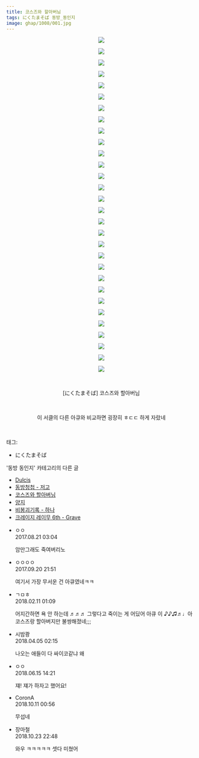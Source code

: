 ```yaml
---
title: 코스즈와 할아버님
tags: にくたまそば 동방_동인지
image: ghap/1008/001.jpg
---
```

<div class="article">
<p style="text-align: center; clear: none; float: none;"><img src="{{ site.nasurl }}/ghap/1008/001.jpg"/></p>
<p style="text-align: center; clear: none; float: none;"><img src="{{ site.nasurl }}/ghap/1008/002.jpg"/></p>
<p style="text-align: center; clear: none; float: none;"><img src="{{ site.nasurl }}/ghap/1008/003.jpg"/></p>
<p style="text-align: center; clear: none; float: none;"><img src="{{ site.nasurl }}/ghap/1008/004.jpg"/></p>
<p style="text-align: center; clear: none; float: none;"><img src="{{ site.nasurl }}/ghap/1008/005.jpg"/></p>
<p style="text-align: center; clear: none; float: none;"><img src="{{ site.nasurl }}/ghap/1008/006.jpg"/></p>
<p style="text-align: center; clear: none; float: none;"><img src="{{ site.nasurl }}/ghap/1008/007.jpg"/></p>
<p style="text-align: center; clear: none; float: none;"><img src="{{ site.nasurl }}/ghap/1008/008.jpg"/></p>
<p style="text-align: center; clear: none; float: none;"><img src="{{ site.nasurl }}/ghap/1008/009.jpg"/></p>
<p style="text-align: center; clear: none; float: none;"><img src="{{ site.nasurl }}/ghap/1008/010.jpg"/></p>
<p style="text-align: center; clear: none; float: none;"><img src="{{ site.nasurl }}/ghap/1008/011.jpg"/></p>
<p style="text-align: center; clear: none; float: none;"><img src="{{ site.nasurl }}/ghap/1008/012.jpg"/></p>
<p style="text-align: center; clear: none; float: none;"><img src="{{ site.nasurl }}/ghap/1008/013.jpg"/></p>
<p style="text-align: center; clear: none; float: none;"><img src="{{ site.nasurl }}/ghap/1008/014.jpg"/></p>
<p style="text-align: center; clear: none; float: none;"><img src="{{ site.nasurl }}/ghap/1008/015.jpg"/></p>
<p style="text-align: center; clear: none; float: none;"><img src="{{ site.nasurl }}/ghap/1008/016.jpg"/></p>
<p style="text-align: center; clear: none; float: none;"><img src="{{ site.nasurl }}/ghap/1008/017.jpg"/></p>
<p style="text-align: center; clear: none; float: none;"><img src="{{ site.nasurl }}/ghap/1008/018.jpg"/></p>
<p style="text-align: center; clear: none; float: none;"><img src="{{ site.nasurl }}/ghap/1008/019.jpg"/></p>
<p style="text-align: center; clear: none; float: none;"><img src="{{ site.nasurl }}/ghap/1008/020.jpg"/></p>
<p style="text-align: center; clear: none; float: none;"><img src="{{ site.nasurl }}/ghap/1008/021.jpg"/></p>
<p style="text-align: center; clear: none; float: none;"><img src="{{ site.nasurl }}/ghap/1008/022.jpg"/></p>
<p style="text-align: center; clear: none; float: none;"><img src="{{ site.nasurl }}/ghap/1008/023.jpg"/></p>
<p style="text-align: center; clear: none; float: none;"><img src="{{ site.nasurl }}/ghap/1008/024.jpg"/></p>
<p style="text-align: center; clear: none; float: none;"><img src="{{ site.nasurl }}/ghap/1008/025.jpg"/></p>
<p style="text-align: center; clear: none; float: none;"><img src="{{ site.nasurl }}/ghap/1008/026.jpg"/></p>
<p style="text-align: center; clear: none; float: none;"><img src="{{ site.nasurl }}/ghap/1008/027.jpg"/></p>
<p style="text-align: center; clear: none; float: none;"><img src="{{ site.nasurl }}/ghap/1008/028.jpg"/></p>
<p style="text-align: center; clear: none; float: none;"><img src="{{ site.nasurl }}/ghap/1008/029.jpg"/></p>
<p style="text-align: center; clear: none; float: none;"><img src="{{ site.nasurl }}/ghap/1008/030.jpg"/></p>
<p style="text-align: center; clear: none; float: none;"><br/></p>
<p style="text-align: center; clear: none; float: none;">[にくたまそば] 코스즈와 할아버님</p>
<p style="text-align: center; clear: none; float: none;"><br/></p>
<p style="text-align: center; clear: none; float: none;">이 서클의 다른 아큐와 비교하면 굉장히 ㅎㄷㄷ 하게 자랐네</p>
<p><br/></p>
</div><div class="tagTrail">
<p>태그: </p>
<ul>
<li>にくたまそば</li>
</ul>
</div><div class="another">
<p>'동방 동인지' 카테고리의 다른 글</p>
<ul>
<li><a href="/2016-07-22-ghap_1010">Dulcis</a></li>
<li><a href="/2016-07-22-ghap_1009">동방청첩 - 저고</a></li>
<li><a href="/2016-07-22-ghap_1008">코스즈와 할아버님</a></li>
<li><a href="/2016-07-22-ghap_1004">양지</a></li>
<li><a href="/2016-07-22-ghap_1003">비봉괴기록 - 하나</a></li>
<li><a href="/2016-07-21-ghap_1002">크레이지 레이무 6th - Grave</a></li>
</ul>
</div><div class="cb_module cb_fluid">
<div class="cb_wrt cb_profile">
<div class="comment">
<ul>
<li class="cb_thumb_off" id="comment15064573">
<div class="cb_comment_area">
<div class="cb_info_area">
<div class="cb_section">
<span class="cb_nick_name">ㅇㅇ</span>
</div>
<div class="cb_section">
<span class="cb_date">2017.08.21 03:04 </span>
</div>
</div>
<div class="cb_dsc_comment">
<p class="cb_dsc">
											암만그래도 죽여버리노
										</p>
</div>
</div></li>
<li class="cb_thumb_off" id="comment15087214">
<div class="cb_comment_area">
<div class="cb_info_area">
<div class="cb_section">
<span class="cb_nick_name">ㅇㅇㅇㅇ</span>
</div>
<div class="cb_section">
<span class="cb_date">2017.09.20 21:51 </span>
</div>
</div>
<div class="cb_dsc_comment">
<p class="cb_dsc">
											여기서 가장 무서운 건 아큐였네ㅋㅋ
										</p>
</div>
</div></li>
<li class="cb_thumb_off" id="comment15197047">
<div class="cb_comment_area">
<div class="cb_info_area">
<div class="cb_section">
<span class="cb_nick_name">ㄱㅁㅎ</span>
</div>
<div class="cb_section">
<span class="cb_date">2018.02.11 01:09 </span>
</div>
</div>
<div class="cb_dsc_comment">
<p class="cb_dsc">
											어지간하면 욕 안 하는데 ♬♬♬ 그렇다고 죽이는 게 어딨어 아큐 이 ♪♪♫♬♩아 코스즈랑 할아버지만 불쌍해졌네;;;
										</p>
</div>
</div></li>
<li class="cb_thumb_off" id="comment15233504">
<div class="cb_comment_area">
<div class="cb_info_area">
<div class="cb_section">
<span class="cb_nick_name">시밤쾅</span>
</div>
<div class="cb_section">
<span class="cb_date">2018.04.05 02:15 </span>
</div>
</div>
<div class="cb_dsc_comment">
<p class="cb_dsc">
											나오는 애들이 다 싸이코같냐 왜
										</p>
</div>
</div></li>
<li class="cb_thumb_off" id="comment15271051">
<div class="cb_comment_area">
<div class="cb_info_area">
<div class="cb_section">
<span class="cb_nick_name">ㅇㅇ</span>
</div>
<div class="cb_section">
<span class="cb_date">2018.06.15 14:21 </span>
</div>
</div>
<div class="cb_dsc_comment">
<p class="cb_dsc">
											쟤! 쟤가 하자고 했어요!
										</p>
</div>
</div></li>
<li class="cb_thumb_off" id="comment15351503">
<div class="cb_comment_area">
<div class="cb_info_area">
<div class="cb_section">
<span class="cb_nick_name">CoronA</span>
</div>
<div class="cb_section">
<span class="cb_date">2018.10.11 00:56 </span>
</div>
</div>
<div class="cb_dsc_comment">
<p class="cb_dsc">
											무섭네
										</p>
</div>
</div></li>
<li class="cb_thumb_off" id="comment15360974">
<div class="cb_comment_area">
<div class="cb_info_area">
<div class="cb_section">
<span class="cb_nick_name">장마철</span>
</div>
<div class="cb_section">
<span class="cb_date">2018.10.23 22:48 </span>
</div>
</div>
<div class="cb_dsc_comment">
<p class="cb_dsc">
											와우 ㅋㅋㅋㅋㅋ 셋다 미쳤어
										</p>
</div>
</div></li>
</ul>
</div>
</div><!-- commentList close -->
</div>